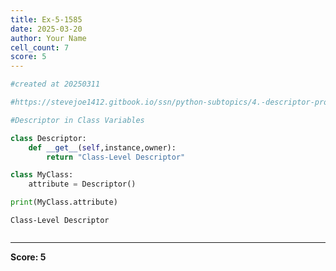 ```yaml
---
title: Ex-5-1585
date: 2025-03-20
author: Your Name
cell_count: 7
score: 5
---
```


```python
#created at 20250311
```


```python
#https://stevejoe1412.gitbook.io/ssn/python-subtopics/4.-descriptor-protocols
```


```python
#Descriptor in Class Variables
```


```python
class Descriptor:
    def __get__(self,instance,owner):
        return "Class-Level Descriptor"
```


```python
class MyClass:
    attribute = Descriptor()
```


```python
print(MyClass.attribute)
```

    Class-Level Descriptor



```python

```


---
**Score: 5**